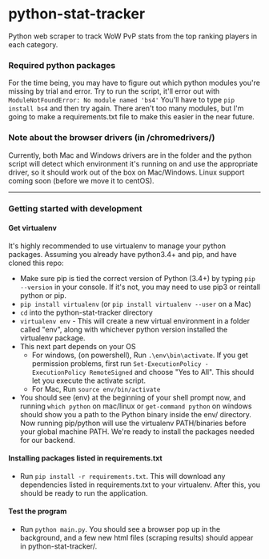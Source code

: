 # python-stat-tracker
Python web scraper to track WoW PvP stats from the top ranking players in each category.

### Required python packages
For the time being, you may have to figure out which python modules you're missing by trial and error. Try to run the script, it'll error out with ```ModuleNotFoundError: No module named 'bs4'``` 
You'll have to type ```pip install bs4``` and then try again. There aren't too many modules, but I'm going to make a requirements.txt file to make this easier in the near future.

### Note about the browser drivers (in /chromedrivers/)
Currently, both Mac and Windows drivers are in the folder and the python script will detect which environment it's running on and use the appropriate driver, so it should work out of the box on Mac/Windows. Linux support coming soon (before we move it to centOS).

---

### Getting started with development

#### Get virtualenv
It's highly recommended to use virtualenv to manage your python packages. Assuming you already have python3.4+ and pip, and have cloned this repo:
- Make sure pip is tied the correct version of Python (3.4+) by typing `pip --version` in your console. If it's not, you may need to use pip3 or reintall python or pip.
- `pip install virtualenv` (or `pip install virtualenv --user` on a Mac)
- `cd` into the python-stat-tracker directory
- `virtualenv env` - This will create a new virtual environment in a folder called "env", along with whichever python version installed the virtualenv package. 
- This next part depends on your OS
  - For windows, (on powershell), Run `.\env\bin\activate`. If you get permission problems, first run `Set-ExecutionPolicy -ExecutionPolicy RemoteSigned` and choose "Yes to All". This should let you execute the activate script.
  - For Mac, Run `source env/bin/activate`
- You should see (env) at the beginning of your shell prompt now, and running `which python` on mac/linux or `get-command python` on windows should show you a path to the Python binary inside the env/ directory. Now running pip/python will use the virtualenv PATH/binaries before your global machine PATH. We're ready to install the packages needed for our backend.

#### Installing packages listed in requirements.txt
- Run `pip install -r requirements.txt`. This will download any dependencies listed in requirements.txt to your virtualenv. After this, you should be ready to run the application.

#### Test the program
- Run `python main.py`. You should see a browser pop up in the background, and a few new html files (scraping results) should appear in python-stat-tracker/.
